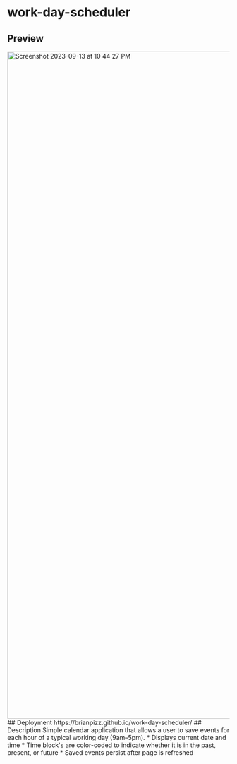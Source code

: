 # work-day-scheduler
## Preview
<img width="1512" alt="Screenshot 2023-09-13 at 10 44 27 PM" src="https://github.com/BrianPizz/work-day-scheduler/assets/138056153/5b2b196f-6282-44f3-9c87-23a4892a41ba">
## Deployment
https://brianpizz.github.io/work-day-scheduler/
## Description
Simple calendar application that allows a user to save events for each hour of a typical working day (9am–5pm).
* Displays current date and time
* Time block's are color-coded to indicate whether it is in the past, present, or future
* Saved events persist after page is refreshed
